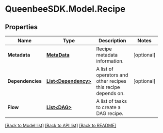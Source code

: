 
# QueenbeeSDK.Model.Recipe

## Properties

Name | Type | Description | Notes
------------ | ------------- | ------------- | -------------
**Metadata** | [**MetaData**](MetaData.md) | Recipe metadata information. | [optional] 
**Dependencies** | [**List&lt;Dependency&gt;**](Dependency.md) | A list of operators and other recipes this recipe depends on. | [optional] 
**Flow** | [**List&lt;DAG&gt;**](DAG.md) | A list of tasks to create a DAG recipe. | 

[[Back to Model list]](../README.md#documentation-for-models)
[[Back to API list]](../README.md#documentation-for-api-endpoints)
[[Back to README]](../README.md)

